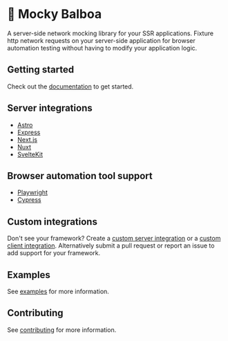 # 🥊 Mocky Balboa

A server-side network mocking library for your SSR applications. Fixture http network requests on your server-side application for browser automation testing without having to modify your application logic.

## Getting started

Check out the [documentation](https://docs.mockybalboa.com) to get started.

## Server integrations

- [Astro](https://astro.build/)
- [Express](https://expressjs.com/)
- [Next.js](https://nextjs.org/)
- [Nuxt](https://nuxt.com/)
- [SvelteKit](https://svelte.dev/docs/kit/introduction)

## Browser automation tool support

- [Playwright](https://playwright.dev/)
- [Cypress](https://www.cypress.io/)

## Custom integrations

Don't see your framework? Create a [custom server integration](https://docs.mockybalboa.com/docs/server/custom) or a [custom client integration](https://docs.mockybalboa.com/docs/client/custom). Alternatively submit a pull request or report an issue to add support for your framework.

## Examples

See [examples](examples) for more information.

## Contributing

See [contributing](CONTRIBUTING.md) for more information.
